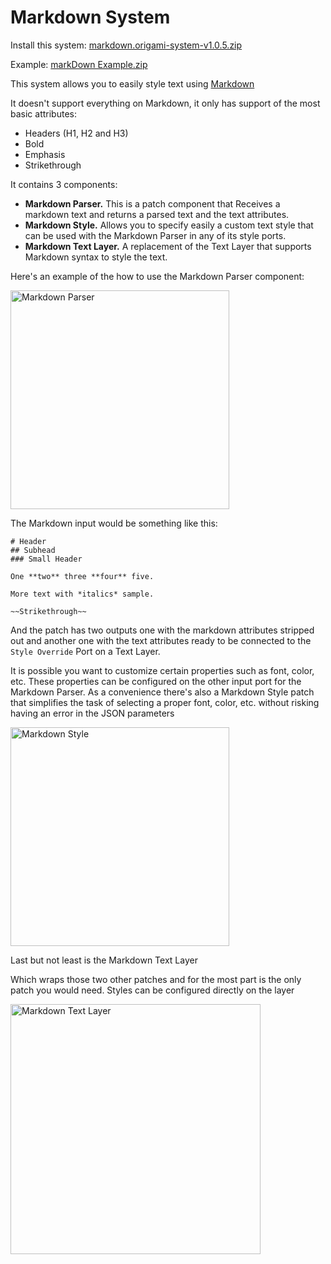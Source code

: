 # Markdown System

Install this system: [markdown.origami-system-v1.0.5.zip](https://github.com/eromanc/origami-components/files/10962948/markdown.origami-system-v1.0.5.zip)

Example: [markDown Example.zip](https://github.com/eromanc/origami-components/files/10962939/markDown.Example.zip)

This system allows you to easily style text using [Markdown](https://en.wikipedia.org/wiki/Markdown) 

It doesn't support everything on Markdown, it only has support of the most basic attributes:
* Headers (H1, H2 and H3)
* Bold
* Emphasis
* Strikethrough

It contains 3 components:

* **Markdown Parser.** This is a patch component that Receives a markdown text and returns a parsed text and the text attributes.
* **Markdown Style.** Allows you to specify easily a custom text style that can be used with the Markdown Parser in any of its style ports.
* **Markdown Text Layer.** A replacement of the Text Layer that supports Markdown syntax to style the text.


Here's an example of the how to use the Markdown Parser component:

<img width="350" alt="Markdown Parser" src="https://user-images.githubusercontent.com/1731560/224858714-35ce61d3-47c4-4c4b-b500-b7c1ac3cd2bd.png">

The Markdown input would be something like this:
```
# Header
## Subhead
### Small Header

One **two** three **four** five.

More text with *italics* sample.

~~Strikethrough~~
```

And the patch has two outputs one with the markdown attributes stripped out and another one with the text attributes ready to be connected to the `Style Override` Port on a Text Layer.

It is possible you want to customize certain properties such as font, color, etc.
These properties can be configured on the other input port for the Markdown Parser. As a convenience there's also a Markdown Style patch that simplifies the task of selecting a proper font, color, etc. without risking having an error in the JSON parameters

<img width="350" alt="Markdown Style" src="https://user-images.githubusercontent.com/1731560/224859423-b7611918-7529-4b9a-bbc1-e84f9c01b937.png">

Last but not least is the Markdown Text Layer

Which wraps those two other patches and for the most part is the only patch you would need.
Styles can be configured directly on the layer

<img width="400" alt="Markdown Text Layer" src="https://user-images.githubusercontent.com/1731560/224859948-3107730c-dbf7-4b9e-9d7f-3ba71ff3ffc0.png">

